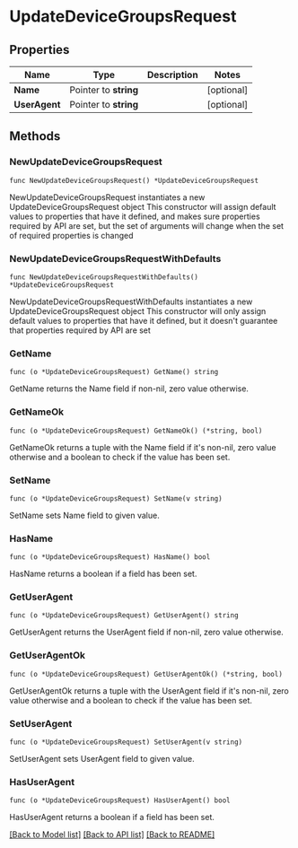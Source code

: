 # UpdateDeviceGroupsRequest

## Properties

Name | Type | Description | Notes
------------ | ------------- | ------------- | -------------
**Name** | Pointer to **string** |  | [optional] 
**UserAgent** | Pointer to **string** |  | [optional] 

## Methods

### NewUpdateDeviceGroupsRequest

`func NewUpdateDeviceGroupsRequest() *UpdateDeviceGroupsRequest`

NewUpdateDeviceGroupsRequest instantiates a new UpdateDeviceGroupsRequest object
This constructor will assign default values to properties that have it defined,
and makes sure properties required by API are set, but the set of arguments
will change when the set of required properties is changed

### NewUpdateDeviceGroupsRequestWithDefaults

`func NewUpdateDeviceGroupsRequestWithDefaults() *UpdateDeviceGroupsRequest`

NewUpdateDeviceGroupsRequestWithDefaults instantiates a new UpdateDeviceGroupsRequest object
This constructor will only assign default values to properties that have it defined,
but it doesn't guarantee that properties required by API are set

### GetName

`func (o *UpdateDeviceGroupsRequest) GetName() string`

GetName returns the Name field if non-nil, zero value otherwise.

### GetNameOk

`func (o *UpdateDeviceGroupsRequest) GetNameOk() (*string, bool)`

GetNameOk returns a tuple with the Name field if it's non-nil, zero value otherwise
and a boolean to check if the value has been set.

### SetName

`func (o *UpdateDeviceGroupsRequest) SetName(v string)`

SetName sets Name field to given value.

### HasName

`func (o *UpdateDeviceGroupsRequest) HasName() bool`

HasName returns a boolean if a field has been set.

### GetUserAgent

`func (o *UpdateDeviceGroupsRequest) GetUserAgent() string`

GetUserAgent returns the UserAgent field if non-nil, zero value otherwise.

### GetUserAgentOk

`func (o *UpdateDeviceGroupsRequest) GetUserAgentOk() (*string, bool)`

GetUserAgentOk returns a tuple with the UserAgent field if it's non-nil, zero value otherwise
and a boolean to check if the value has been set.

### SetUserAgent

`func (o *UpdateDeviceGroupsRequest) SetUserAgent(v string)`

SetUserAgent sets UserAgent field to given value.

### HasUserAgent

`func (o *UpdateDeviceGroupsRequest) HasUserAgent() bool`

HasUserAgent returns a boolean if a field has been set.


[[Back to Model list]](../README.md#documentation-for-models) [[Back to API list]](../README.md#documentation-for-api-endpoints) [[Back to README]](../README.md)


